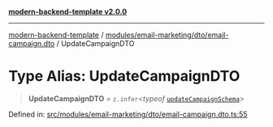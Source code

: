 [**modern-backend-template v2.0.0**](../../../../../README.md)

***

[modern-backend-template](../../../../../modules.md) / [modules/email-marketing/dto/email-campaign.dto](../README.md) / UpdateCampaignDTO

# Type Alias: UpdateCampaignDTO

> **UpdateCampaignDTO** = `z.infer`\<*typeof* [`updateCampaignSchema`](../variables/updateCampaignSchema.md)\>

Defined in: [src/modules/email-marketing/dto/email-campaign.dto.ts:55](https://github.com/maemreyo/saas-4cus-nodejs/blob/2a5b3f3aa11335dfa561e80e1feabb8e6084261e/src/modules/email-marketing/dto/email-campaign.dto.ts#L55)

